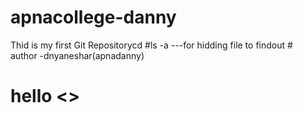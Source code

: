 # apnacollege-danny
Thid is my first Git Repositorycd
#ls -a ---for hidding file to findout
#<br>
author  -dnyaneshar(apnadanny)

<h1>hello <>
